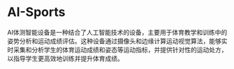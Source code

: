 # AI-Sports
AI体测智能设备是一种结合了人工智能技术的设备，主要用于体育教学和训练中的姿势分析和运动成绩评估。这种设备通过摄像头和边缘计算运动视觉算法，能够实时采集和分析学生的体育运动成绩和姿态等运动指标，并提供针对性的运动处方，以指导学生更高效地训练并提升体育成绩。
